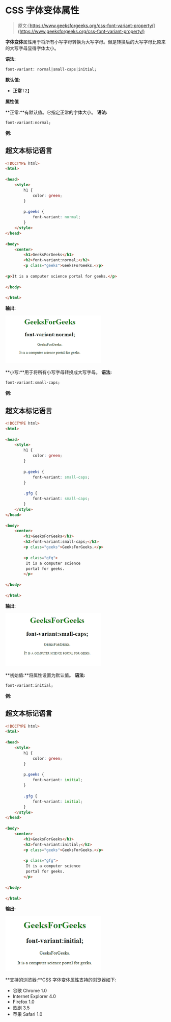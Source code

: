 # CSS 字体变体属性

> 原文:[https://www.geeksforgeeks.org/css-font-variant-property/](https://www.geeksforgeeks.org/css-font-variant-property/)

**字体变体**属性用于将所有小写字母转换为大写字母。但是转换后的大写字母比原来的大写字母显得字体太小。

**语法:**

```html
font-variant: normal|small-caps|initial; 
```

**默认值:**

*   **正常**T2】

**属性值**

**正常:**有默认值。它指定正常的字体大小。
**语法:**

```html
font-variant:normal;
```

**例:**

## 超文本标记语言

```html
<!DOCTYPE html>
<html>

<head>
    <style>
        h1 {
            color: green;
        }

        p.geeks {
            font-variant: normal;
        }
    </style>
</head>

<body>
    <center>
        <h1>GeeksForGeeks</h1>
        <h2>font-variant:normal;</h2>
        <p class="geeks">GeeksForGeeks.</p>

<p>It is a computer science portal for geeks.</p>

</body>

</html>
```

**输出:**

![](img/6e00dc2dcb521d0c5ea834abc3cd7d04.png)

**小写:**用于将所有小写字母转换成大写字母。
**语法:**

```html
font-variant:small-caps;
```

**例:**

## 超文本标记语言

```html
<!DOCTYPE html>
<html>

<head>
    <style>
        h1 {
            color: green;
        }

        p.geeks {
            font-variant: small-caps;
        }

        .gfg {
            font-variant: small-caps;
        }
    </style>
</head>

<body>
    <center>
        <h1>GeeksForGeeks</h1>
        <h2>font-variant:small-caps;</h2>
        <p class="geeks">GeeksForGeeks.</p>

        <p class="gfg">
         It is a computer science
         portal for geeks.
        </p>

</body>

</html>
```

**输出:**

![](img/82224a8d1eab48a31e97dd623c1b04a4.png)

**初始值:**将属性设置为默认值。
**语法:**

```html
font-variant:initial;
```

**例:**

## 超文本标记语言

```html
<!DOCTYPE html>
<html>

<head>
    <style>
        h1 {
            color: green;
        }

        p.geeks {
            font-variant: initial;
        }

        .gfg {
            font-variant: initial;
        }
    </style>
</head>

<body>
    <center>
        <h1>GeeksForGeeks</h1>
        <h2>font-variant:initial;</h2>
        <p class="geeks">GeeksForGeeks.</p>

        <p class="gfg">
         It is a computer science
         portal for geeks.
        </p>

</body>

</html>
```

**输出:**

![](img/043f633bb1b0fc7fb644185b68b54523.png)

**支持的浏览器:**CSS 字体变体属性支持的浏览器如下:

*   谷歌 Chrome 1.0
*   Internet Explorer 4.0
*   Firefox 1.0
*   歌剧 3.5
*   苹果 Safari 1.0